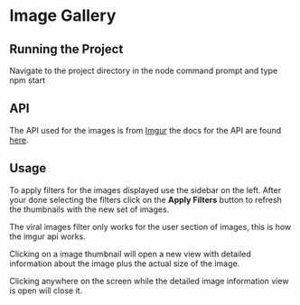 # Image Gallery

## Running the Project

Navigate to the project directory in the node command prompt and type npm start

## API

The API used for the images is from [Imgur](https://imgur.com/) the docs for the API are found [here](https://apidocs.imgur.com/).

## Usage

To apply filters for the images displayed use the sidebar on the left. After your done selecting the filters click on the <b>Apply Filters</b> button to refresh the thumbnails with the new set of images.

The viral images filter only works for the user section of images, this is how the imgur api works.

Clicking on a image thumbnail will open a new view with detailed information about the image plus the actual size of the image.

Clicking anywhere on the screen while the detailed image information view is open will close it.